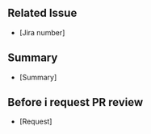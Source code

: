 ## Related Issue

- [Jira number]

## Summary

- [Summary]

## Before i request PR review

- [Request]